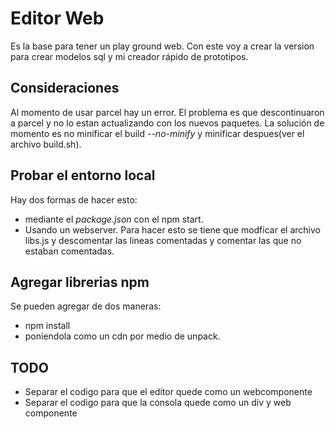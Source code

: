 # Editor Web

Es la base para tener un play ground web.
Con este voy a crear la version para crear modelos sql y mi creador rápido de prototipos.

## Consideraciones

Al momento de usar parcel hay un error. El problema es que descontinuaron a parcel y no lo estan
actualizando con los nuevos paquetes.
La solución de momento es no minificar el build *--no-minify* y minificar despues(ver el archivo build.sh).

## Probar el entorno local

Hay dos formas de hacer esto:
- mediante el *package.json* con el npm start. 
- Usando un webserver. Para hacer esto se tiene que modficar el archivo libs.js y descomentar las lineas comentadas y comentar las que no estaban comentadas.


## Agregar librerias npm

Se pueden agregar de dos maneras:
- npm install
- poniendola como un cdn por medio de unpack.


## TODO

- Separar el codigo para que el editor quede como un webcomponente
- Separar el codigo para que la consola quede como un div y web componente